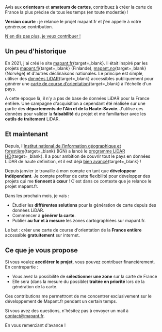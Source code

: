 Avis aux **orienteurs** et **amateurs de cartes**, contribuez à créer la carte de France la plus précise de tous les temps (en toute modestie) !

**Version courte** : je relance le projet mapant.fr et j'en appelle à votre généreuse contribution.

<p flex justify-end><a href="/contribute/step-1" role="button" class="!flex items-center gap-2 w-fit">N'en dis pas plus, je veux contribuer !<i i-carbon-arrow-right block h-5 w-5></i></a></p>

## Un peu d'historique

En 2021, j'ai créé le site [mapant.fr](https://mapant.fr){target=_blank}. Il était inspiré par les projets [mapant.fi](https://mapant.fi){target=_blank} (Finlande), [mapant.no](https://mapant.no){target=_blank} (Norvège) et d'autres déclinaisons nationales. Le principe est simple, utiliser des [données LiDAR](https://fr.wikipedia.org/wiki/Lidar){target=_blank} accessibles publiquement pour générer une [carte de course d'orientation](https://www.ffcorientation.fr/decouvrir/comment/carte/){target=_blank} à l'échelle d'un pays.

A cette époque là, il n'y a pas de base de données LiDAR pour la France entière. Une campagne d'acquisition a cependant été réalisée sur une partie des **départements de l'Ain et de la Haute-Savoie**. J'utilise ces données pour valider la **faisabilité** du projet et me familiariser avec les **outils de traitement** LiDAR.

## Et maintenant

Depuis, l'[Institut national de l'information géographique et forestière](https://geoservices.ign.fr/lidarhd){target=_blank} (IGN) a lancé le [programme LiDAR HD](https://geoservices.ign.fr/lidarhd){target=_blank}. Il a pour ambition de couvrir tout le pays en données LiDAR de haute définition, et il est déjà [bien avancé](https://macarte.ign.fr/carte/322ea69dab4c7e5afabc6ec7043b5994/acquisitionslidarhd){target=_blank} !

Depuis janvier je travaille à mon compte en tant que **développeur indépendant**. Je compte profiter de cette flexibilité pour développer des projets qui me **tiennent à cœur** ! C'est dans ce contexte que je relance le projet mapant.fr.

Dans les prochain mois, je vais :

- Étudier les **différentes solutions** pour la génération de carte depuis des données LiDAR.
- Commencer à **générer la carte**.
- Publier **au fur et à mesure** les zones cartographiées sur mapant.fr.

Le but : créer une carte de course d'orientation de la **France entière** accessible **gratuitement** sur internet.

## Ce que je vous propose

Si vous voulez **accélérer le projet**, vous pouvez contribuer financièrement.  En contrepartie&nbsp;:

- Vous avez la possibilité de **sélectionner une zone** sur la carte de France
- Elle sera (dans la mesure du possible) **traitée en priorité** lors de la génération de la carte.

Ces contributions me permettront de me concentrer exclusivement sur le développement de Mapant.fr pendant un certain temps.

Si vous avez des questions, n'hésitez pas à envoyer un mail à <a href="mailto:contact@mapant.fr" target="_blank">contact@mapant.fr</a>.

En vous remerciant d'avance !
